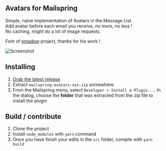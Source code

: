 ## Avatars for Mailspring

Simple, naive implementation of Avatars in the Message List.<br>
Add avatar before each email you receive, no more, no less !<br>
No caching, might do a lot of image requests.

Fork of [emadow](https://github.com/emadow/mailspring-avatars) project, thanks for his work !<br>

![Screenshot](screenshot.png)

## Installing

1. [Grab the latest release](https://github.com/Striffly/mailspring-avatars/releases)
2. Extract `mailspring-avatars-xxx.zip` somewhere
3. From the Mailspring menu, select `Developer > Install a Plugin...`. In the dialog, choose the **folder** that was extracted from the zip file to install the plugin

## Build / contribute

1. Clone the project
2. Install `node_modules` with `yarn` command
3. Once you have finish your edits in the `src` folder, compile with `yarn build`
